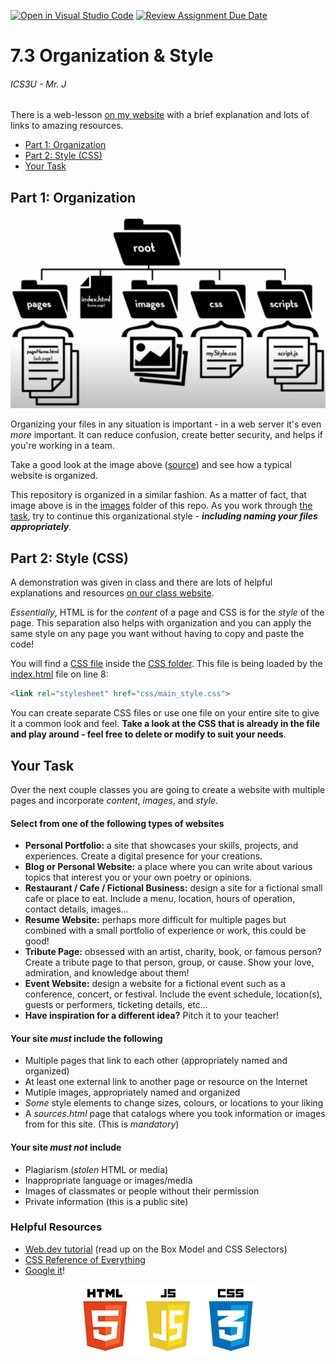 [![Open in Visual Studio Code](https://classroom.github.com/assets/open-in-vscode-718a45dd9cf7e7f842a935f5ebbe5719a5e09af4491e668f4dbf3b35d5cca122.svg)](https://classroom.github.com/online_ide?assignment_repo_id=15159016&assignment_repo_type=AssignmentRepo)
[![Review Assignment Due Date](https://classroom.github.com/assets/deadline-readme-button-24ddc0f5d75046c5622901739e7c5dd533143b0c8e959d652212380cedb1ea36.svg)](https://classroom.github.com/a/Jrk_C-hp)
# 7.3 Organization & Style

###### ICS3U - Mr. J

There is a web-lesson [on my website](https://sites.google.com/ocsb.ca/ics3u-ash/units/unit-7-html/7-3-organization) with a brief explanation and lots of links to amazing resources.

- [Part 1: Organization](#part-1-organization)
- [Part 2: Style (CSS)](#part-2-style-css)
- [Your Task](#your-task)

## Part 1: Organization

![File Organization Chart](images/file_org.png)

Organizing your files in any situation is important - in a web server it's even _more_ important. It can reduce confusion, create better security, and helps if you're working in a team.

Take a good look at the image above ([source](https://youtu.be/RniGO9Ek6yY)) and see how a typical website is organized.

This repository is organized in a similar fashion. As a matter of fact, that image above is in the [images](images) folder of this repo. As you work through [the task](#your-task), try to continue this organizational style - _**including naming your files appropriately**_.

## Part 2: Style (CSS)

A demonstration was given in class and there are lots of helpful explanations and resources [on our class website](https://www.brash.ca/ics3uc/4/3).

_Essentially_, HTML is for the _content_ of a page and CSS is for the _style_ of the page. This separation also helps with organization and you can apply the same style on any page you want without having to copy and paste the code!

You will find a [CSS file](css/main_style.css) inside the [CSS folder](css). This file is being loaded by the [index.html](index.html) file on line 8:

```HTML
<link rel="stylesheet" href="css/main_style.css">
```

You can create separate CSS files or use one file on your entire site to give it a common look and feel. **Take a look at the CSS that is already in the file and play around - feel free to delete or modify to suit your needs**.

## Your Task

Over the next couple classes you are going to create a website with multiple pages and incorporate _content_, _images_, and _style_.

#### Select from one of the following types of websites

- **Personal Portfolio:** a site that showcases your skills, projects, and experiences. Create a digital presence for your creations.
- **Blog or Personal Website:** a place where you can write about various topics that interest you or your own poetry or opinions.
- **Restaurant / Cafe / Fictional Business:** design a site for a fictional small cafe or place to eat. Include a menu, location, hours of operation, contact details, images...
- **Resume Website:** perhaps more difficult for multiple pages but combined with a small portfolio of experience or work, this could be good!
- **Tribute Page:** obsessed with an artist, charity, book, or famous person? Create a tribute page to that person, group, or cause. Show your love, admiration, and knowledge about them!
- **Event Website:** design a website for a fictional event such as a conference, concert, or festival. Include the event schedule, location(s), guests or performers, ticketing details, etc...
- **Have inspiration for a different idea?** Pitch it to your teacher!

#### Your site **_must_** include the following

- Multiple pages that link to each other (appropriately named and organized)
- At least one external link to another page or resource on the Internet
- Mutiple images, appropriately named and organized
- _Some_ style elements to change sizes, colours, or locations to your liking
- A _sources.html_ page that catalogs where you took information or images from for this site. (This is _mandatory_)

#### Your site **_must not_** include

- Plagiarism (_stolen_ HTML or media)
- Inappropriate language or images/media
- Images of classmates or people without their permission
- Private information (this is a public site)

### Helpful Resources

- [Web.dev tutorial](https://web.dev/learn/css/) (read up on the Box Model and CSS Selectors)
- [CSS Reference of Everything](https://www.w3schools.com/cssref/index.php)
- [Google it](https://www.google.com/search?q=how+do+I+set+the+background+of+a+div+in+css)!

<center>

![HTML5 Logos](images/html5_small.png)

</center>
